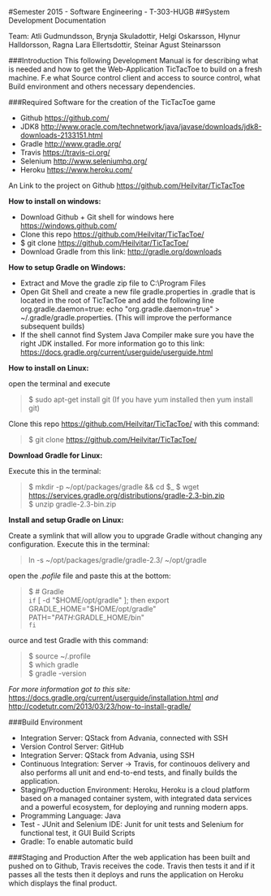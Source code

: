#Semester 2015 - Software Engineering - T-303-HUGB
##System Development Documentation

Team:
Atli Gudmundsson, Brynja Skuladottir, Helgi Oskarsson, Hlynur Halldorsson, Ragna Lara Ellertsdottir, Steinar Agust Steinarsson

###Introduction
This following Development Manual is for describing what is needed and how to get the Web-Application TicTacToe to build on a fresh machine. F.e what Source control client and access to source control, what Build environment and  others necessary dependencies.

###Required Software for the creation of the TicTacToe game
* Github https://github.com/
* JDK8 http://www.oracle.com/technetwork/java/javase/downloads/jdk8-downloads-2133151.html 
* Gradle http://www.gradle.org/ 
* Travis https://travis-ci.org/
* Selenium http://www.seleniumhq.org/
* Heroku https://www.heroku.com/

An Link to the project on Github
https://github.com/Heilvitar/TicTacToe

__How to install on windows:__

- Download Github + Git shell for windows here  https://windows.github.com/
- Clone this repo  https://github.com/Heilvitar/TicTacToe/ 
- $ git clone https://github.com/Heilvitar/TicTacToe/
- Download Gradle from this link: http://gradle.org/downloads 

__How to setup Gradle on Windows:__

* Extract and Move the gradle zip file to C:\Program Files 
* Open Git Shell and  create a new file gradle.properties in .gradle that is located in the root of TicTacToe and add the following line org.gradle.daemon=true: echo "org.gradle.daemon=true" > ~/.gradle/gradle.properties. (This will improve the performance subsequent builds) 
* If the shell cannot find System Java Compiler make sure you have the right JDK installed. For more information go to this link: https://docs.gradle.org/current/userguide/userguide.html

__How to install on  Linux:__

open the terminal and execute 

>$ sudo apt-get install git (If you have yum installed then yum install git)

Clone this repo  https://github.com/Heilvitar/TicTacToe/ with this command:
> $ git clone https://github.com/Heilvitar/TicTacToe/

__Download Gradle for Linux:__

Execute this in the terminal:

>$ mkdir -p ~/opt/packages/gradle && cd $_
$ wget https://services.gradle.org/distributions/gradle-2.3-bin.zip  
$ unzip gradle-2.3-bin.zip

__Install and setup Gradle on Linux:__

Create a symlink that will allow you to upgrade Gradle without changing any configuration. Execute this in the terminal:
> ln -s ~/opt/packages/gradle/gradle-2.3/ ~/opt/gradle

open the _.pofile_ file and paste this at the bottom:
> $ # Gradle  
`if` [ -d "$HOME/opt/gradle" ];  
     then export GRADLE_HOME="$HOME/opt/gradle"
    PATH="$PATH:$GRADLE_HOME/bin"  
`fi`

ource and test Gradle with this command:
> $ source ~/.profile  
 $ which gradle  
$ gradle -version

_For more information got to this site:_
https://docs.gradle.org/current/userguide/installation.html 
_and_  
http://codetutr.com/2013/03/23/how-to-install-gradle/


###Build Environment  
- Integration Server:  QStack from Advania, connected with SSH  
- Version Control Server: GitHub  
- Integration Server: QStack from Advania, using SSH  
- Continuous Integration: Server -> Travis, for continouos delivery and also performs all unit and end-to-end tests, and finally builds the application.  
- Staging/Production Environment: Heroku, Heroku is a cloud platform based on a managed container system, with integrated data services and a powerful ecosystem, for deploying and running modern apps.  
- Programming Language: Java  
- Test -  JUnit and Selenium IDE:  Junit for unit tests and Selenium  for functional test, it  GUI Build Scripts 
- Gradle: To enable automatic build  

###Staging and Production
After the web application has been built and pushed on to Github, Travis receives the code. Travis then tests it and if it passes all the tests then it deploys and runs the application on Heroku which displays the final product. 
